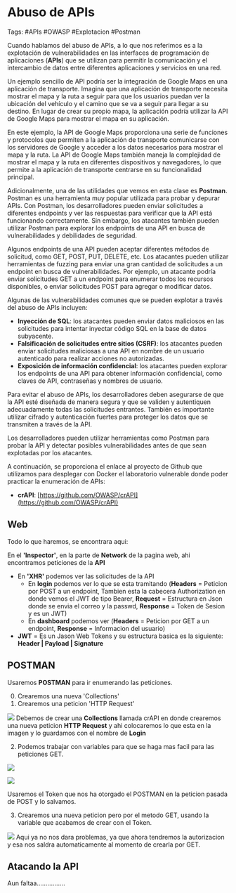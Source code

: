 # Abuso de APIs

Tags: #APIs #OWASP #Explotacion #Postman 

Cuando hablamos del abuso de APIs, a lo que nos referimos es a la explotación de vulnerabilidades en las interfaces de programación de aplicaciones (**APIs**) que se utilizan para permitir la comunicación y el intercambio de datos entre diferentes aplicaciones y servicios en una red.

Un ejemplo sencillo de API podría ser la integración de Google Maps en una aplicación de transporte. Imagina que una aplicación de transporte necesita mostrar el mapa y la ruta a seguir para que los usuarios puedan ver la ubicación del vehículo y el camino que se va a seguir para llegar a su destino. En lugar de crear su propio mapa, la aplicación podría utilizar la API de Google Maps para mostrar el mapa en su aplicación.

En este ejemplo, la API de Google Maps proporciona una serie de funciones y protocolos que permiten a la aplicación de transporte comunicarse con los servidores de Google y acceder a los datos necesarios para mostrar el mapa y la ruta. La API de Google Maps también maneja la complejidad de mostrar el mapa y la ruta en diferentes dispositivos y navegadores, lo que permite a la aplicación de transporte centrarse en su funcionalidad principal.

Adicionalmente, una de las utilidades que vemos en esta clase es **Postman**. Postman es una herramienta muy popular utilizada para probar y depurar APIs. Con Postman, los desarrolladores pueden enviar solicitudes a diferentes endpoints y ver las respuestas para verificar que la API está funcionando correctamente. Sin embargo, los atacantes también pueden utilizar Postman para explorar los endpoints de una API en busca de vulnerabilidades y debilidades de seguridad.

Algunos endpoints de una API pueden aceptar diferentes métodos de solicitud, como GET, POST, PUT, DELETE, etc. Los atacantes pueden utilizar herramientas de fuzzing para enviar una gran cantidad de solicitudes a un endpoint en busca de vulnerabilidades. Por ejemplo, un atacante podría enviar solicitudes GET a un endpoint para enumerar todos los recursos disponibles, o enviar solicitudes POST para agregar o modificar datos.

Algunas de las vulnerabilidades comunes que se pueden explotar a través del abuso de APIs incluyen:

-   **Inyección de SQL**: los atacantes pueden enviar datos maliciosos en las solicitudes para intentar inyectar código SQL en la base de datos subyacente.
-   **Falsificación de solicitudes entre sitios (CSRF)**: los atacantes pueden enviar solicitudes maliciosas a una API en nombre de un usuario autenticado para realizar acciones no autorizadas.
-   **Exposición de información confidencial**: los atacantes pueden explorar los endpoints de una API para obtener información confidencial, como claves de API, contraseñas y nombres de usuario.

Para evitar el abuso de APIs, los desarrolladores deben asegurarse de que la API esté diseñada de manera segura y que se validen y autentiquen adecuadamente todas las solicitudes entrantes. También es importante utilizar cifrado y autenticación fuertes para proteger los datos que se transmiten a través de la API.

Los desarrolladores pueden utilizar herramientas como Postman para probar la API y detectar posibles vulnerabilidades antes de que sean explotadas por los atacantes.

A continuación, se proporciona el enlace al proyecto de Github que utilizamos para desplegar con Docker el laboratorio vulnerable donde poder practicar la enumeración de APIs:

-   **crAPI**: [https://github.com/OWASP/crAPI](https://github.com/OWASP/crAPI)


## Web 

Todo lo que haremos, se encontrara aqui:

En el **'Inspector'**, en la parte de **Network** de la pagina web,  ahi encontramos peticiones de la **API**
* En **'XHR'** podemos ver las solicitudes de la API
	* En **login** podemos ver lo que se esta tramitando (**Headers** = Peticion por POST a un endpoint, Tambien esta la cabecera Authorization en donde vemos el JWT de tipo Bearer, **Request** = Estructura en Json donde se envia el correo y la passwd, **Response** = Token de Sesion y es un JWT)
	* En **dashboard** podemos ver (**Headers** = Peticion por GET a un endpoint, **Response** = Informacion del usuario)
* **JWT** = Es un Jason Web Tokens y su estructura basica es la siguiente: **Header | Payload | Signature**   

## POSTMAN

Usaremos **POSTMAN** para ir enumerando las peticiones.

0. Crearemos una nueva 'Collections'
1. Crearemos una peticion 'HTTP Request'

![](Pasted%20image%2020230506141928.png)
Debemos de crear una **Collections** llamada crAPI en donde crearemos una nueva peticion **HTTP Request** y ahi colocaremos lo que esta en la imagen y lo guardamos con el nombre de **Login**


2. Podemos trabajar con variables para que se haga mas facil para las peticiones GET.

![](Pasted%20image%2020230506143646.png)

![](Pasted%20image%2020230506144302.png)

Usaremos el Token que nos ha otorgado el POSTMAN en la peticion pasada de POST y lo salvamos.


3. Crearemos una nueva peticion pero por el metodo GET, usando la variable que acabamos de crear con el Token.

![](Pasted%20image%2020230506144457.png)
Aqui ya no nos dara problemas, ya que ahora tendremos la autorizacion y esa nos saldra automaticamente al momento de crearla por GET.

## Atacando la API

Aun faltaa................